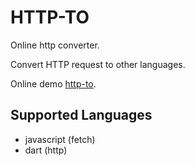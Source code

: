 # HTTP-TO
Online http converter.

Convert HTTP request to other languages.

Online demo [http-to](http://alfredosalzillo.me/http-to/).

## Supported Languages

* javascript (fetch)
* dart (http)
